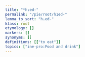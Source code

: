 ```yaml
---
title: "*h₁ed-"
permalink: "/pie/root/h1ed-"
lemma_to_sort: "h₁ed-"
klass: root
etymology: []
markers: []
synonyms: []
definitions: [["to eat"]]
topics: ["ine-pro:Food and drink"]
---
```

